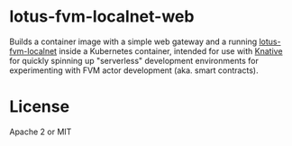 lotus-fvm-localnet-web
===

Builds a container image with a simple web gateway and a running
[lotus-fvm-localnet](https://github.com/jimpick/lotus-fvm-localnet)
inside a Kubernetes container, intended for use with [Knative](https://knative.dev/docs/) for
quickly spinning up "serverless" development environments for experimenting with
FVM actor development (aka. smart contracts).

# License

Apache 2 or MIT
